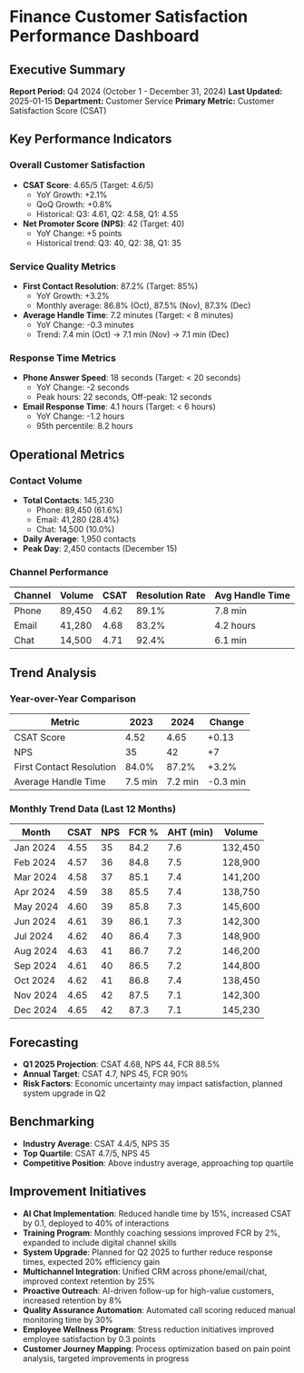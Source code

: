 # Finance Customer Satisfaction Performance Dashboard

## Executive Summary
**Report Period:** Q4 2024 (October 1 - December 31, 2024)
**Last Updated:** 2025-01-15
**Department:** Customer Service
**Primary Metric:** Customer Satisfaction Score (CSAT)

## Key Performance Indicators

### Overall Customer Satisfaction
- **CSAT Score**: 4.65/5 (Target: 4.6/5)
  - YoY Growth: +2.1%
  - QoQ Growth: +0.8%
  - Historical: Q3: 4.61, Q2: 4.58, Q1: 4.55
- **Net Promoter Score (NPS)**: 42 (Target: 40)
  - YoY Change: +5 points
  - Historical trend: Q3: 40, Q2: 38, Q1: 35

### Service Quality Metrics
- **First Contact Resolution**: 87.2% (Target: 85%)
  - YoY Growth: +3.2%
  - Monthly average: 86.8% (Oct), 87.5% (Nov), 87.3% (Dec)
- **Average Handle Time**: 7.2 minutes (Target: < 8 minutes)
  - YoY Change: -0.3 minutes
  - Trend: 7.4 min (Oct) → 7.1 min (Nov) → 7.1 min (Dec)

### Response Time Metrics
- **Phone Answer Speed**: 18 seconds (Target: < 20 seconds)
  - YoY Change: -2 seconds
  - Peak hours: 22 seconds, Off-peak: 12 seconds
- **Email Response Time**: 4.1 hours (Target: < 6 hours)
  - YoY Change: -1.2 hours
  - 95th percentile: 8.2 hours

## Operational Metrics

### Contact Volume
- **Total Contacts**: 145,230
  - Phone: 89,450 (61.6%)
  - Email: 41,280 (28.4%)
  - Chat: 14,500 (10.0%)
- **Daily Average**: 1,950 contacts
- **Peak Day**: 2,450 contacts (December 15)

### Channel Performance
| Channel | Volume | CSAT | Resolution Rate | Avg Handle Time |
|---------|--------|------|----------------|-----------------|
| Phone | 89,450 | 4.62 | 89.1% | 7.8 min |
| Email | 41,280 | 4.68 | 83.2% | 4.2 hours |
| Chat | 14,500 | 4.71 | 92.4% | 6.1 min |

## Trend Analysis

### Year-over-Year Comparison
| Metric | 2023 | 2024 | Change |
|--------|------|------|--------|
| CSAT Score | 4.52 | 4.65 | +0.13 |
| NPS | 35 | 42 | +7 |
| First Contact Resolution | 84.0% | 87.2% | +3.2% |
| Average Handle Time | 7.5 min | 7.2 min | -0.3 min |

### Monthly Trend Data (Last 12 Months)
| Month | CSAT | NPS | FCR % | AHT (min) | Volume |
|-------|------|-----|-------|-----------|--------|
| Jan 2024 | 4.55 | 35 | 84.2 | 7.6 | 132,450 |
| Feb 2024 | 4.57 | 36 | 84.8 | 7.5 | 128,900 |
| Mar 2024 | 4.58 | 37 | 85.1 | 7.4 | 141,200 |
| Apr 2024 | 4.59 | 38 | 85.5 | 7.4 | 138,750 |
| May 2024 | 4.60 | 39 | 85.8 | 7.3 | 145,600 |
| Jun 2024 | 4.61 | 39 | 86.1 | 7.3 | 142,300 |
| Jul 2024 | 4.62 | 40 | 86.4 | 7.3 | 148,900 |
| Aug 2024 | 4.63 | 41 | 86.7 | 7.2 | 146,200 |
| Sep 2024 | 4.61 | 40 | 86.5 | 7.2 | 144,800 |
| Oct 2024 | 4.62 | 41 | 86.8 | 7.4 | 138,450 |
| Nov 2024 | 4.65 | 42 | 87.5 | 7.1 | 142,300 |
| Dec 2024 | 4.65 | 42 | 87.3 | 7.1 | 145,230 |

## Forecasting
- **Q1 2025 Projection**: CSAT 4.68, NPS 44, FCR 88.5%
- **Annual Target**: CSAT 4.7, NPS 45, FCR 90%
- **Risk Factors**: Economic uncertainty may impact satisfaction, planned system upgrade in Q2

## Benchmarking
- **Industry Average**: CSAT 4.4/5, NPS 35
- **Top Quartile**: CSAT 4.7/5, NPS 45
- **Competitive Position**: Above industry average, approaching top quartile

 ## Improvement Initiatives
 - **AI Chat Implementation**: Reduced handle time by 15%, increased CSAT by 0.1, deployed to 40% of interactions
 - **Training Program**: Monthly coaching sessions improved FCR by 2%, expanded to include digital channel skills
 - **System Upgrade**: Planned for Q2 2025 to further reduce response times, expected 20% efficiency gain
 - **Multichannel Integration**: Unified CRM across phone/email/chat, improved context retention by 25%
 - **Proactive Outreach**: AI-driven follow-up for high-value customers, increased retention by 8%
 - **Quality Assurance Automation**: Automated call scoring reduced manual monitoring time by 30%
 - **Employee Wellness Program**: Stress reduction initiatives improved employee satisfaction by 0.3 points
 - **Customer Journey Mapping**: Process optimization based on pain point analysis, targeted improvements in progress
